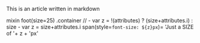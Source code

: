 This is an article written in markdown

mixin foot(size=25)
  .container
    // - var z = !(attributes) ? (size+attributes.i) : size
    - var z = size+attributes.i
    span(style=`font-size: ${z}px`)= 'Just a SIZE of '+ z + 'px'